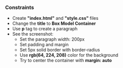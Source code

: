 ### Constraints

- Create **"index.html"** and **"style.css"** files
- Change the **title** to **Box Model Container**
- Use **p** tag to create a paragraph
- See the screenshot:
  - Set the paragraph width: 200px
  - Set padding and margin
  - Set 5px solid border with border-radius
  - Use **rgb(64, 224, 208)** color for the background
  - Try to center the container with **margin: auto**
